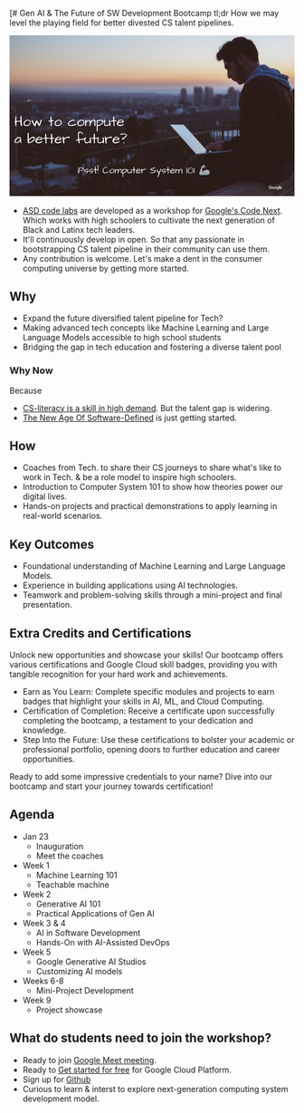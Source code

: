 [# Gen AI & The Future of SW Development Bootcamp
tl;dr How we may level the playing field for better divested CS talent pipelines.

![Compute A Better Future](res/computeAFuture.png)

- [ASD code labs](codelabs.md) are developed as a workshop for
[Google's Code Next](https://codenext.withgoogle.com/). Which works with
high schoolers to cultivate the next generation of Black and Latinx tech leaders.
- It'll continuously develop in open. So that any passionate in bootstrapping CS talent
pipeline in their community can use them.
- Any contribution is welcome. Let's make a dent in the consumer computing universe by getting more started.

## Why
- Expand the future diversified talent pipeline for Tech?
- Making advanced tech concepts like Machine Learning and Large Language Models accessible to high school students	
- Bridging the gap in tech education and fostering a diverse talent pool

### Why Now
Because
- [CS-literacy is a skill in high demand](https://samlin001.medium.com/stay-open-push-forward-a64ef27c91f0).
But the talent gap is widering.
- [The New Age Of Software-Defined](https://samlin001.medium.com/the-new-age-of-software-defined-2ae97c6d3281)
is just getting started.

## How
- Coaches from Tech. to share their CS journeys to share what's like to work in
Tech. & be a role model to inspire high schoolers.
- Introduction to Computer System 101 to show how theories power our digital lives.
- Hands-on projects and practical demonstrations to apply learning in real-world scenarios.

## Key Outcomes
- Foundational understanding of Machine Learning and Large Language Models.
- Experience in building applications using AI technologies.
- Teamwork and problem-solving skills through a mini-project and final presentation.

## Extra Credits and Certifications
Unlock new opportunities and showcase your skills! Our bootcamp offers various certifications and Google Cloud skill badges, providing you with tangible recognition for your hard work and achievements.
- Earn as You Learn: Complete specific modules and projects to earn badges that highlight your skills in AI, ML, and Cloud Computing.
- Certification of Completion: Receive a certificate upon successfully completing the bootcamp, a testament to your dedication and knowledge.
- Step Into the Future: Use these certifications to bolster your academic or professional portfolio, opening doors to further education and career opportunities.

Ready to add some impressive credentials to your name? Dive into our bootcamp and start your journey towards certification!

## Agenda
- Jan 23
	- Inauguration
	- Meet the coaches
- Week 1
	- Machine Learning 101
	- Teachable machine
- Week 2
	- Generative AI 101
	- Practical Applications of Gen AI
- Week 3 & 4
	- AI in Software Development
	- Hands-On with AI-Assisted DevOps
- Week 5
	- Google Generative AI Studios
	- Customizing AI models
- Weeks 6-8
	- Mini-Project Development
- Week 9
	- Project showcase

## What do students need to join the workshop?
- Ready to join [Google Meet meeting](https://apps.google.com/meet/).
- Ready to [Get started for free](https://cloud.google.com/pricing) for Google
Cloud Platform.
- Sign up for [Github](https://github.com/signup)
- Curious to learn & interst to explore next-generation computing system
development model.
